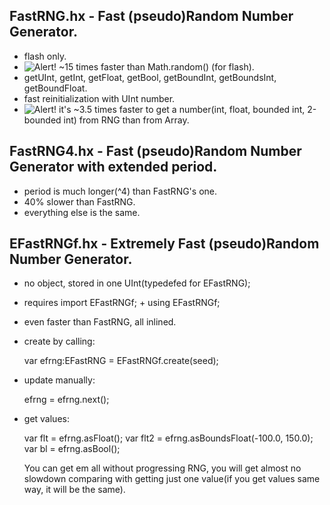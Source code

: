 [alert]: https://assets1.github.com/images/icons/public.png  "=]"

FastRNG.hx - Fast (pseudo)Random Number Generator.
----------
  + flash only.
  + ![Alert!][alert] ~15 times faster than Math.random() (for flash).
  + getUInt, getInt, getFloat, getBool, getBoundInt, getBoundsInt, getBoundFloat.
  + fast reinitialization with UInt number.
  + ![Alert!][alert] it's ~3.5 times faster to get a number(int, float, bounded int, 2-bounded int) from RNG than from Array.

FastRNG4.hx - Fast (pseudo)Random Number Generator with extended period.
-----------
  + period is much longer(^4) than FastRNG's one.
  + 40% slower than FastRNG.
  + everything else is the same.

EFastRNGf.hx - Extremely Fast (pseudo)Random Number Generator.
-----------
  + no object, stored in one UInt(typedefed for EFastRNG);
  + requires import EFastRNGf; + using EFastRNGf;
  + even faster than FastRNG, all inlined.
  + create by calling:

      var efrng:EFastRNG = EFastRNGf.create(seed);

  + update manually:

      efrng = efrng.next();

  + get values:

      var flt = efrng.asFloat();
      var flt2 = efrng.asBoundsFloat(-100.0, 150.0);
      var bl = efrng.asBool();

    You can get em all without progressing RNG, you will get almost no slowdown comparing with getting just one value(if you get values same way, it will be the same).
